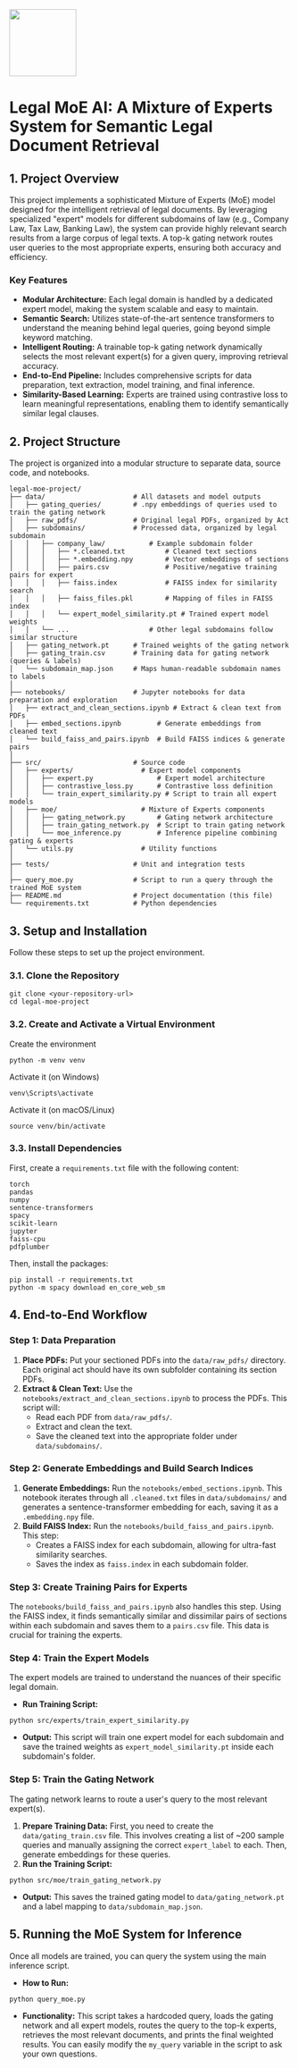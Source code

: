 <img src="https://r2cdn.perplexity.ai/pplx-full-logo-primary-dark%402x.png" class="logo" width="120"/>

# Legal MoE AI: A Mixture of Experts System for Semantic Legal Document Retrieval

## 1. Project Overview

This project implements a sophisticated Mixture of Experts (MoE) model designed for the intelligent retrieval of legal documents. By leveraging specialized "expert" models for different subdomains of law (e.g., Company Law, Tax Law, Banking Law), the system can provide highly relevant search results from a large corpus of legal texts. A top-k gating network routes user queries to the most appropriate experts, ensuring both accuracy and efficiency.

### Key Features

* **Modular Architecture:** Each legal domain is handled by a dedicated expert model, making the system scalable and easy to maintain.
* **Semantic Search:** Utilizes state-of-the-art sentence transformers to understand the meaning behind legal queries, going beyond simple keyword matching.
* **Intelligent Routing:** A trainable top-k gating network dynamically selects the most relevant expert(s) for a given query, improving retrieval accuracy.
* **End-to-End Pipeline:** Includes comprehensive scripts for data preparation, text extraction, model training, and final inference.
* **Similarity-Based Learning:** Experts are trained using contrastive loss to learn meaningful representations, enabling them to identify semantically similar legal clauses.


## 2. Project Structure

The project is organized into a modular structure to separate data, source code, and notebooks.

```
legal-moe-project/
├── data/                      # All datasets and model outputs
│   ├── gating_queries/        # .npy embeddings of queries used to train the gating network
│   ├── raw_pdfs/              # Original legal PDFs, organized by Act
│   ├── subdomains/            # Processed data, organized by legal subdomain
│   │   ├── company_law/           # Example subdomain folder
│   │   │   ├── *.cleaned.txt          # Cleaned text sections
│   │   │   ├── *.embedding.npy        # Vector embeddings of sections
│   │   │   ├── pairs.csv              # Positive/negative training pairs for expert
│   │   │   ├── faiss.index            # FAISS index for similarity search
│   │   │   ├── faiss_files.pkl        # Mapping of files in FAISS index
│   │   │   └── expert_model_similarity.pt # Trained expert model weights
│   │   └── ...                    # Other legal subdomains follow similar structure
│   ├── gating_network.pt      # Trained weights of the gating network
│   ├── gating_train.csv       # Training data for gating network (queries & labels)
│   └── subdomain_map.json     # Maps human-readable subdomain names to labels
│
├── notebooks/                 # Jupyter notebooks for data preparation and exploration
│   ├── extract_and_clean_sections.ipynb # Extract & clean text from PDFs
│   ├── embed_sections.ipynb         # Generate embeddings from cleaned text
│   └── build_faiss_and_pairs.ipynb  # Build FAISS indices & generate pairs
│
├── src/                       # Source code
│   ├── experts/                 # Expert model components
│   │   ├── expert.py                # Expert model architecture
│   │   ├── contrastive_loss.py      # Contrastive loss definition
│   │   └── train_expert_similarity.py # Script to train all expert models
│   ├── moe/                     # Mixture of Experts components
│   │   ├── gating_network.py        # Gating network architecture
│   │   ├── train_gating_network.py  # Script to train gating network
│   │   └── moe_inference.py         # Inference pipeline combining gating & experts
│   └── utils.py                 # Utility functions
│
├── tests/                     # Unit and integration tests
│
├── query_moe.py               # Script to run a query through the trained MoE system
├── README.md                  # Project documentation (this file)
└── requirements.txt           # Python dependencies
```


## 3. Setup and Installation

Follow these steps to set up the project environment.

### 3.1. Clone the Repository

```
git clone <your-repository-url>
cd legal-moe-project
```


### 3.2. Create and Activate a Virtual Environment

Create the environment

```
python -m venv venv
```

Activate it (on Windows)

```
venv\Scripts\activate
```

Activate it (on macOS/Linux)

```
source venv/bin/activate
```


### 3.3. Install Dependencies

First, create a `requirements.txt` file with the following content:

```
torch
pandas
numpy
sentence-transformers
spacy
scikit-learn
jupyter
faiss-cpu
pdfplumber
```

Then, install the packages:

```
pip install -r requirements.txt
python -m spacy download en_core_web_sm
```


## 4. End-to-End Workflow

### Step 1: Data Preparation

1. **Place PDFs:** Put your sectioned PDFs into the `data/raw_pdfs/` directory. Each original act should have its own subfolder containing its section PDFs.
2. **Extract \& Clean Text:** Use the `notebooks/extract_and_clean_sections.ipynb` to process the PDFs. This script will:
    * Read each PDF from `data/raw_pdfs/`.
    * Extract and clean the text.
    * Save the cleaned text into the appropriate folder under `data/subdomains/`.

### Step 2: Generate Embeddings and Build Search Indices

1. **Generate Embeddings:** Run the `notebooks/embed_sections.ipynb`. This notebook iterates through all `.cleaned.txt` files in `data/subdomains/` and generates a sentence-transformer embedding for each, saving it as a `.embedding.npy` file.
2. **Build FAISS Index:** Run the `notebooks/build_faiss_and_pairs.ipynb`. This step:
    * Creates a FAISS index for each subdomain, allowing for ultra-fast similarity searches.
    * Saves the index as `faiss.index` in each subdomain folder.

### Step 3: Create Training Pairs for Experts

The `notebooks/build_faiss_and_pairs.ipynb` also handles this step. Using the FAISS index, it finds semantically similar and dissimilar pairs of sections within each subdomain and saves them to a `pairs.csv` file. This data is crucial for training the experts.

### Step 4: Train the Expert Models

The expert models are trained to understand the nuances of their specific legal domain.

* **Run Training Script:**

```
python src/experts/train_expert_similarity.py
```

* **Output:** This script will train one expert model for each subdomain and save the trained weights as `expert_model_similarity.pt` inside each subdomain's folder.


### Step 5: Train the Gating Network

The gating network learns to route a user's query to the most relevant expert(s).

1. **Prepare Training Data:** First, you need to create the `data/gating_train.csv` file. This involves creating a list of ~200 sample queries and manually assigning the correct `expert_label` to each. Then, generate embeddings for these queries.
2. **Run the Training Script:**

```
python src/moe/train_gating_network.py
```


* **Output:** This saves the trained gating model to `data/gating_network.pt` and a label mapping to `data/subdomain_map.json`.


## 5. Running the MoE System for Inference

Once all models are trained, you can query the system using the main inference script.

* **How to Run:**

```
python query_moe.py
```

* **Functionality:** This script takes a hardcoded query, loads the gating network and all expert models, routes the query to the top-k experts, retrieves the most relevant documents, and prints the final weighted results. You can easily modify the `my_query` variable in the script to ask your own questions.

